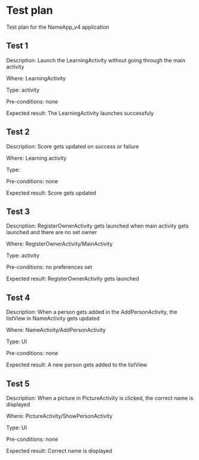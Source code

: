 # Test plan
Test plan for the NameApp_v4 application

## Test 1
Description: Launch the LearningActivity without going through the main activity

Where: LearningActivity

Type: activity

Pre-conditions: none

Expected result: The LearningActivity launches successfuly


## Test 2
Description: Score gets updated on success or failure

Where: Learning activity

Type: 

Pre-conditions: none

Expected result: Score gets updated 


## Test 3
Description: RegisterOwnerActivity gets launched when main activity gets launched and there are no set owner

Where: RegisterOwnerActivity/MainActivity

Type: activity

Pre-conditions: no preferences set

Expected result: RegisterOwnerActivity gets launched


## Test 4
Description: When a person gets added in the AddPersonActivity, the listView in NameActivity gets updated

Where: NameActivity/AddPersonActivity

Type: UI

Pre-conditions: none

Expected result: A new person gets added to the listView


## Test 5
Description: When a picture in PictureActivity is clicked, the correct name is displayed

Where: PictureActivity/ShowPersonActivity

Type: UI

Pre-conditions: none

Expected result: Correct name is displayed

